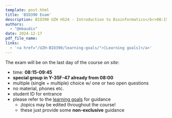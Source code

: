 ```yaml
---
template: post.html
title: 'BIO390 Exam'
description: BIO390 UZH HS24 - Introduction to Bioinformatics</br>08:15-09:45 @ Y-03G-85 and Y-03G-91 UZH Irchel
authors:
  - "@mbaudis"
date: 2024-12-17
pdf_file_name: 
links:
  - '<a href="/UZH-BIO390/learning-goals/">[Learning goals]</a>'
---
```


The exam will be on the last day of the course *on site*:

* time: **08:15-09:45**
* **special group in Y-35F-47 already from 08:00**
* multiple (single + multiple) choice w/ one or two open questions
* no material, phones etc.
* student ID for entrance
* please refer to the [learning goals](/UZH-BIO390/learning-goals/) for guidance
    - ¡topics may be edited throughout the course!
    - these just provide some __non-exclusive__ guidance
